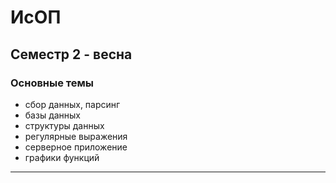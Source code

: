 # ИсОП  

## Семестр 2 - весна  

### Основные темы  

- сбор данных, парсинг  
- базы данных  
- структуры данных  
- регулярные выражения  
- серверное приложение  
- графики функций  

---  
